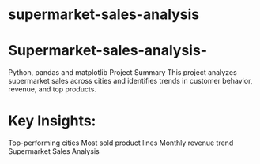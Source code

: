# supermarket-sales-analysis
# Supermarket-sales-analysis-
Python, pandas and matplotlib Project Summary
This project analyzes supermarket sales across cities and identifies trends in customer behavior, revenue, and top products.

# Key Insights:
Top-performing cities
Most sold product lines
Monthly revenue trend Supermarket Sales Analysis 

